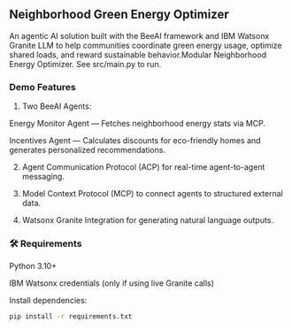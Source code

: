 ## Neighborhood Green Energy Optimizer 
An agentic AI solution built with the BeeAI framework and IBM Watsonx Granite LLM to help communities coordinate green energy usage, optimize shared loads, and reward sustainable behavior.Modular Neighborhood Energy Optimizer. See src/main.py to run.
###  Demo Features
1. Two BeeAI Agents:

Energy Monitor Agent — Fetches neighborhood energy stats via MCP.

Incentives Agent — Calculates discounts for eco-friendly homes and generates personalized recommendations.

2. Agent Communication Protocol (ACP) for real-time agent-to-agent messaging.

3. Model Context Protocol (MCP) to connect agents to structured external data.

4. Watsonx Granite Integration for generating natural language outputs.



### 🛠 Requirements
Python 3.10+

IBM Watsonx credentials (only if using live Granite calls)

Install dependencies:

```bash
pip install -r requirements.txt

